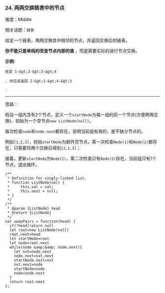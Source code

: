 ### 24. 两两交换链表中的节点

难度：Middle

相关话题：`链表`

给定一个链表，两两交换其中相邻的节点，并返回交换后的链表。



 **你不能只是单纯的改变节点内部的值** ，而是需要实际的进行节点交换。







 **示例:** 





```
给定 1-&gt;2-&gt;3-&gt;4

, 你应该返回 2-&gt;1-&gt;4-&gt;3

.

```


-----

思路：

假设一组内含有2个节点，定义一个`startNode`为每一组的前一个节点(方便两两交换)，初始为一个空节点`new ListNode(null)`。

每次检查`node`和`node.next`都存在，说明当前组有效的，是不缺少节点的。

例如`[1,2,3]`，初始`startNode`为额外空节点，第一次检查`Node(1)`和`Node(2)`都存在，只需要将两个交换后得到`[2,1,3]`；

接着，更新`startNode`为`Node(2)`，第二次检查只有`Node(3)`存在，当前组只有1个节点，退出循环。


```
/**
 * Definition for singly-linked list.
 * function ListNode(val) {
 *     this.val = val;
 *     this.next = null;
 * }
 */
/**
 * @param {ListNode} head
 * @return {ListNode}
 */
var swapPairs = function(head) {
  if(!head)return null
  let root=new ListNode(null)
  root.next=head
  let startNode=root
  let node=root.next
  while(node &amp;&amp; node.next){
    let nxt=node.next
    node.next=nxt.next
    startNode.next=nxt
    nxt.next=node
    startNode=node
    node=node.next
  }
  return root.next
};



```
